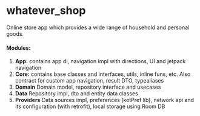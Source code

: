 # whatever_shop
Online store app which provides a wide range of household and personal goods.

#### Modules:
1. <b>App:</b> contains app di, navigation impl with directions, UI and jetpack navigation
2. <b>Core:</b> contains base classes and interfaces, utils, inline funs, etc. Also contract for custom app navigation, result DTO, typealiases
3. <b>Domain</b> Domain model, repository interface and usecases
4. <b>Data</b> Repository impl, dto and entity data classes
5. <b>Providers</b> Data sources impl, preferences (kotPref lib), network api and its configuration (with retrofit), local storage using Room DB

